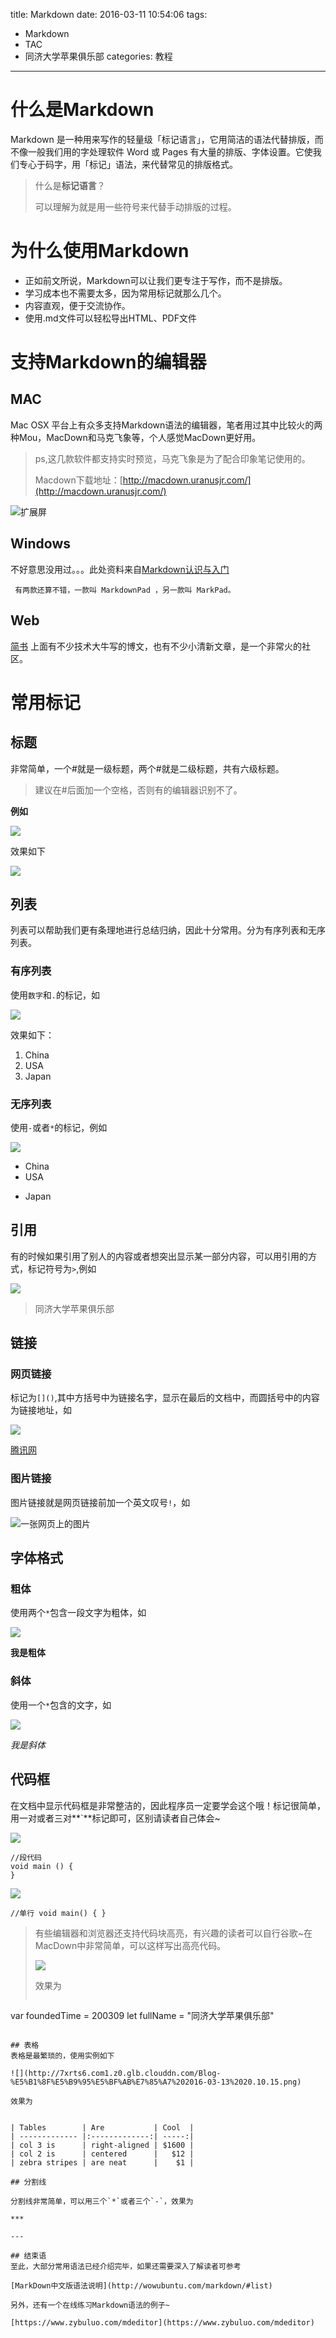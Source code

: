 title: Markdown
date: 2016-03-11 10:54:06
tags: 
- Markdown
- TAC
- 同济大学苹果俱乐部
categories: 教程
---



# 什么是Markdown

Markdown 是一种用来写作的轻量级「标记语言」，它用简洁的语法代替排版，而不像一般我们用的字处理软件 Word 或 Pages 有大量的排版、字体设置。它使我们专心于码字，用「标记」语法，来代替常见的排版格式。
> 什么是**标记语言**？
> 
> 可以理解为就是用一些符号来代替手动排版的过程。

<!--more-->

# 为什么使用Markdown
* 正如前文所说，Markdown可以让我们更专注于写作，而不是排版。
* 学习成本也不需要太多，因为常用标记就那么几个。
* 内容直观，便于交流协作。
* 使用.md文件可以轻松导出HTML、PDF文件

# 支持Markdown的编辑器
## MAC
Mac OSX 平台上有众多支持Markdown语法的编辑器，笔者用过其中比较火的两种Mou，MacDown和马克飞象等，个人感觉MacDown更好用。
> ps,这几款软件都支持实时预览，马克飞象是为了配合印象笔记使用的。
> 
> Macdown下载地址：[http://macdown.uranusjr.com/](http://macdown.uranusjr.com/)

![扩展屏](http://7xrts6.com1.z0.glb.clouddn.com/Blog-markdown001.png)

## Windows
不好意思没用过。。。此处资料来自[Markdown认识与入门](http://sspai.com/25137)

` 
有两款还算不错，一款叫 MarkdownPad ，另一款叫 MarkPad。
`


## Web
[简书](http://www.jianshu.com/)
上面有不少技术大牛写的博文，也有不少小清新文章，是一个非常火的社区。

# 常用标记
## 标题
非常简单，一个#就是一级标题，两个#就是二级标题，共有六级标题。

> 建议在#后面加一个空格，否则有的编辑器识别不了。

**例如**

![](http://7xrts6.com1.z0.glb.clouddn.com/Blog-%E5%B1%8F%E5%B9%95%E5%BF%AB%E7%85%A7%202016-03-13%2019.40.04.png)

效果如下

![](http://7xrts6.com1.z0.glb.clouddn.com/Blog-%E5%B1%8F%E5%B9%95%E5%BF%AB%E7%85%A7%202016-03-13%2019.40.10.png)



## 列表
列表可以帮助我们更有条理地进行总结归纳，因此十分常用。分为有序列表和无序列表。
### 有序列表
使用`数字`和`.`的标记，如

![](http://7xrts6.com1.z0.glb.clouddn.com/Blog-%E5%B1%8F%E5%B9%95%E5%BF%AB%E7%85%A7%202016-03-13%2019.44.09.png)

效果如下：

1. China
2. USA
3. Japan

### 无序列表
使用`-`或者`*`的标记，例如

![](http://7xrts6.com1.z0.glb.clouddn.com/Blog-%E5%B1%8F%E5%B9%95%E5%BF%AB%E7%85%A7%202016-03-13%2019.46.55.png)

- China
- USA
* Japan


## 引用
有的时候如果引用了别人的内容或者想突出显示某一部分内容，可以用引用的方式，标记符号为`>`,例如

![](http://7xrts6.com1.z0.glb.clouddn.com/Blog-%E5%B1%8F%E5%B9%95%E5%BF%AB%E7%85%A7%202016-03-13%2019.49.02.png)
> 同济大学苹果俱乐部

## 链接
### 网页链接
标记为`[]()`,其中方括号中为链接名字，显示在最后的文档中，而圆括号中的内容为链接地址，如

![](http://7xrts6.com1.z0.glb.clouddn.com/Blog-%E5%B1%8F%E5%B9%95%E5%BF%AB%E7%85%A7%202016-03-13%2019.51.30.png)

[腾讯网](http://www.qq.com)

### 图片链接

图片链接就是网页链接前加一个英文叹号`!`，如

![一张网页上的图片](http://7xrts6.com1.z0.glb.clouddn.com/Blog-%E5%B1%8F%E5%B9%95%E5%BF%AB%E7%85%A7%202016-03-13%2019.53.38.png)

## 字体格式
### 粗体
使用两个`*`包含一段文字为粗体，如

![](http://7xrts6.com1.z0.glb.clouddn.com/Blog-%E5%B1%8F%E5%B9%95%E5%BF%AB%E7%85%A7%202016-03-13%2019.55.56.png)

**我是粗体**

### 斜体
使用一个`*`包含的文字，如

![](http://7xrts6.com1.z0.glb.clouddn.com/Blog-%E5%B1%8F%E5%B9%95%E5%BF%AB%E7%85%A7%202016-03-13%2019.57.05.png)

*我是斜体*

## 代码框
在文档中显示代码框是非常整洁的，因此程序员一定要学会这个哦！标记很简单，用一对或者三对**\`**标记即可，区别请读者自己体会~

![](http://7xrts6.com1.z0.glb.clouddn.com/Blog-%E5%B1%8F%E5%B9%95%E5%BF%AB%E7%85%A7%202016-03-13%2020.04.21.png)

```
//段代码
void main () {
}
```

![](http://7xrts6.com1.z0.glb.clouddn.com/Blog-%E5%B1%8F%E5%B9%95%E5%BF%AB%E7%85%A7%202016-03-13%2020.04.29.png)

`
//单行
void main() {
}
`

> 有些编辑器和浏览器还支持代码块高亮，有兴趣的读者可以自行谷歌~在MacDown中非常简单，可以这样写出高亮代码。
> 
> ![](http://7xrts6.com1.z0.glb.clouddn.com/Blog-%E5%B1%8F%E5%B9%95%E5%BF%AB%E7%85%A7%202016-03-14%2015.07.35.png)
> 
> 效果为
> 
> ```swift
var foundedTime = 200309
let fullName = "同济大学苹果俱乐部"
```

## 表格
表格是最繁琐的，使用实例如下

![](http://7xrts6.com1.z0.glb.clouddn.com/Blog-%E5%B1%8F%E5%B9%95%E5%BF%AB%E7%85%A7%202016-03-13%2020.10.15.png)

效果为


| Tables        | Are           | Cool  |
| ------------- |:-------------:| -----:|
| col 3 is      | right-aligned | $1600 |
| col 2 is      | centered      |   $12 |
| zebra stripes | are neat      |    $1 |

## 分割线

分割线非常简单，可以用三个`*`或者三个`-`，效果为

***

---

## 结束语
至此，大部分常用语法已经介绍完毕，如果还需要深入了解读者可参考

[MarkDown中文版语法说明](http://wowubuntu.com/markdown/#list)

另外，还有一个在线练习Markdown语法的例子~

[https://www.zybuluo.com/mdeditor](https://www.zybuluo.com/mdeditor)
